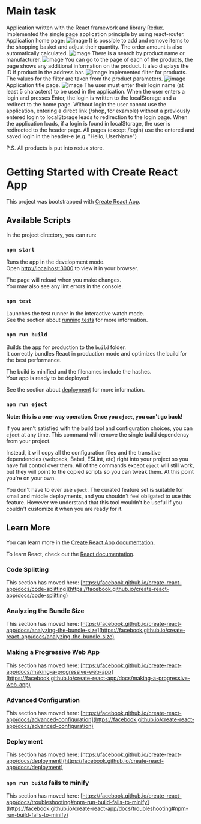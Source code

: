 # Main task
Application written with the React framework and library Redux. Implemented the single page application principle by using react-router.
Application home page:
![image](https://user-images.githubusercontent.com/88940299/172652244-38ae143d-0c87-4e7b-9582-aff41ff8d7d7.png)
It is possible to add and remove items to the shopping basket and adjust their quantity. The order amount is also automatically calculated.
![image](https://user-images.githubusercontent.com/88940299/172653137-e6e88b8c-5ad1-456c-bb9c-83c59ada32d2.png)
There is a search by product name or manufacturer. 
![image](https://user-images.githubusercontent.com/88940299/172653723-bdd7679c-aa23-4566-9db9-9b42551de99e.png)
You can go to the page of each of the products, the page shows any additional information on the product. It also displays the ID if product in the address bar.
![image](https://user-images.githubusercontent.com/88940299/172654242-c731c0b6-6f27-4280-82e9-40a87294dc43.png)
Implemented filter for products. The values for the filter are taken from the product parameters.
![image](https://user-images.githubusercontent.com/88940299/172655336-ba31203b-e7be-4e22-a768-399fde78c376.png)
Application title page.
![image](https://user-images.githubusercontent.com/88940299/172657034-d6a69839-6ef4-4ac4-8452-5c4582d8a96d.png)
The user must enter their login name (at least 5 characters) to be used in the application. When the user enters a login and presses Enter, the login is written to the localStorage and a redirect to the home page.
Without login the user cannot use the application, entering a direct link (/shop, for example) without a previously entered login to localStorage leads to redirection to the login page.
When the application loads, if a login is found in localStorage, the user is redirected to the header page. All pages (except /login) use the entered and saved login in the header-e (e.g. "Hello, UserName")

P.S. 
All products is put into redux store.


# Getting Started with Create React App

This project was bootstrapped with [Create React App](https://github.com/facebook/create-react-app).

## Available Scripts

In the project directory, you can run:

### `npm start`

Runs the app in the development mode.\
Open [http://localhost:3000](http://localhost:3000) to view it in your browser.

The page will reload when you make changes.\
You may also see any lint errors in the console.

### `npm test`

Launches the test runner in the interactive watch mode.\
See the section about [running tests](https://facebook.github.io/create-react-app/docs/running-tests) for more information.

### `npm run build`

Builds the app for production to the `build` folder.\
It correctly bundles React in production mode and optimizes the build for the best performance.

The build is minified and the filenames include the hashes.\
Your app is ready to be deployed!

See the section about [deployment](https://facebook.github.io/create-react-app/docs/deployment) for more information.

### `npm run eject`

**Note: this is a one-way operation. Once you `eject`, you can't go back!**

If you aren't satisfied with the build tool and configuration choices, you can `eject` at any time. This command will remove the single build dependency from your project.

Instead, it will copy all the configuration files and the transitive dependencies (webpack, Babel, ESLint, etc) right into your project so you have full control over them. All of the commands except `eject` will still work, but they will point to the copied scripts so you can tweak them. At this point you're on your own.

You don't have to ever use `eject`. The curated feature set is suitable for small and middle deployments, and you shouldn't feel obligated to use this feature. However we understand that this tool wouldn't be useful if you couldn't customize it when you are ready for it.

## Learn More

You can learn more in the [Create React App documentation](https://facebook.github.io/create-react-app/docs/getting-started).

To learn React, check out the [React documentation](https://reactjs.org/).

### Code Splitting

This section has moved here: [https://facebook.github.io/create-react-app/docs/code-splitting](https://facebook.github.io/create-react-app/docs/code-splitting)

### Analyzing the Bundle Size

This section has moved here: [https://facebook.github.io/create-react-app/docs/analyzing-the-bundle-size](https://facebook.github.io/create-react-app/docs/analyzing-the-bundle-size)

### Making a Progressive Web App

This section has moved here: [https://facebook.github.io/create-react-app/docs/making-a-progressive-web-app](https://facebook.github.io/create-react-app/docs/making-a-progressive-web-app)

### Advanced Configuration

This section has moved here: [https://facebook.github.io/create-react-app/docs/advanced-configuration](https://facebook.github.io/create-react-app/docs/advanced-configuration)

### Deployment

This section has moved here: [https://facebook.github.io/create-react-app/docs/deployment](https://facebook.github.io/create-react-app/docs/deployment)

### `npm run build` fails to minify

This section has moved here: [https://facebook.github.io/create-react-app/docs/troubleshooting#npm-run-build-fails-to-minify](https://facebook.github.io/create-react-app/docs/troubleshooting#npm-run-build-fails-to-minify)
